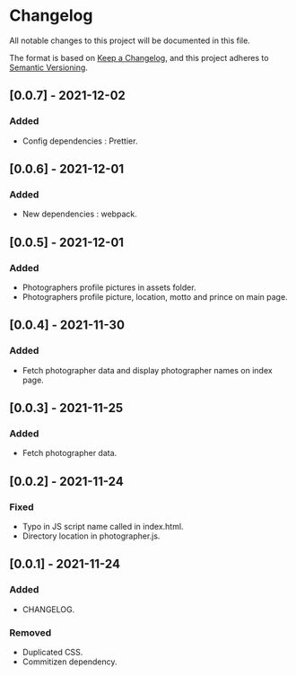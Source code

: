 # Changelog

All notable changes to this project will be documented in this file.

The format is based on [Keep a Changelog](https://keepachangelog.com/en/1.0.0/),
and this project adheres to [Semantic Versioning](https://semver.org/spec/v2.0.0.html).

## [0.0.7] - 2021-12-02
### Added
- Config dependencies : Prettier. 

## [0.0.6] - 2021-12-01
### Added
- New dependencies : webpack.

## [0.0.5] - 2021-12-01
### Added
- Photographers profile pictures in assets folder.
- Photographers profile picture, location, motto and prince on main page.

## [0.0.4] - 2021-11-30
### Added
- Fetch photographer data and display photographer names on index page.

## [0.0.3] - 2021-11-25
### Added
- Fetch photographer data.

## [0.0.2] - 2021-11-24
### Fixed
- Typo in JS script name called in index.html.
- Directory location in photographer.js.

## [0.0.1] - 2021-11-24
### Added
- CHANGELOG.

### Removed
- Duplicated CSS.
- Commitizen dependency.

